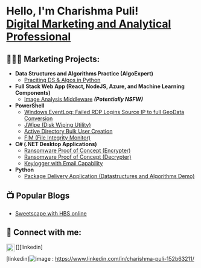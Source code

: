 <h1>Hello, I'm Charishma Puli! <br/><a <a href="https://www.linkedin.com/in/charishma-puli-152b63211/"> Digital Marketing and Analytical Professional</a>
<h2>👩🏻‍💻  Marketing Projects:</h2>

- <b>Data Structures and Algorithms Practice (AlgoExpert)</b>
  - [Praciting DS & Algos in Python](https://github.com/joshmadakor1/Algorithms-Practice)
- <b>Full Stack Web App (React, NodeJS, Azure, and Machine Learning Components)</b>
  - [Image Analysis Middleware](https://github.com/joshmadakor1/4chan-Image-Analysis-Middleware-C964) <b><i>(Potentially NSFW)</b></i>
- <b>PowerShell</b>
  - [Windows EventLog: Failed RDP Logins Source IP to full GeoData Conversion](https://github.com/joshmadakor1/Sentinel-Lab)
  - [JWipe (Disk Wiping Utility)](https://github.com/joshmadakor1/Jwipe.PowerShell)
  - [Active Directory Bulk User Creation](https://github.com/joshmadakor1/AD_PS)
  - [FIM (File Integrity Monitor)](https://github.com/joshmadakor1/PowerShell-Integrity-FIM)
- <b>C# (.NET Desktop Applications)</b>
  - [Ransomware Proof of Concept (Encrypter)](https://github.com/joshmadakor1/EncrypterPOC)
  - [Ransomware Proof of Concept (Decrypter)](https://github.com/joshmadakor1/DecrypterPOC)
  - [Keylogger with Email Capability](https://github.com/joshmadakor1/Key-Logger-With-Email)
- <b>Python</b>
  - [Package Delivery Application (Datastructures and Algorithms Demo)](https://github.com/joshmadakor1/Package-Delivery-Pathfinding-Algorithm)

<h2>📺 Popular Blogs</h2>

- [Sweetscape with HBS online](https://hbsonlinecommunity.myhbx.org/s/content/aDHDm000000seQoOAI/sweetscape-chronicles-a-dessert-odyssey-through-back-bay)

<h2> 🤳 Connect with me:</h2>


[<img align="left" alt="Charishma Puli| LinkedIn" width="22px" src="https://cdn.jsdelivr.net/npm/simple-icons@v3/icons/linkedin.svg" />][linkedin]


[linkedin]![image](https://github.com/charishmapuli121/Charishma-Puli/assets/156693770/23587f1d-4acc-40ff-a2f0-7bcc3d43c4c1)
: https://www.linkedin.com/in/charishma-puli-152b63211/

